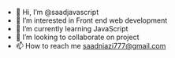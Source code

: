 - 👋 Hi, I’m @saadjavascript
- 👀 I’m interested in Front end web development
- 🌱 I’m currently learning JavaScript
- 💞️ I’m looking to collaborate on project  
- 📫 How to reach me saadniazi777@gmail.com

<!---
saadjavascript/saadjavascript is a ✨ special ✨ repository because its `README.md` (this file) appears on your GitHub profile.
You can click the Preview link to take a look at your changes.
--->
